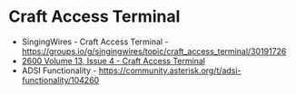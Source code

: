 # Craft Access Terminal

* SingingWires - Craft Access Terminal - https://groups.io/g/singingwires/topic/craft_access_terminal/30191726
* [2600 Volume 13, Issue 4 - Craft Access Terminal](craft-access-terminal/2600_13-4-craft-access-terminal.pdf)
* ADSI Functionality - https://community.asterisk.org/t/adsi-functionality/104260